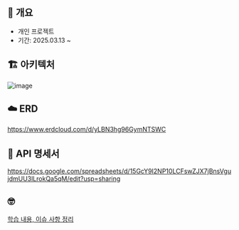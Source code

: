 
## 🤺 개요
- 개인 프로젝트
- 기간: 2025.03.13 ~

## 🏗️ 아키텍처
![image](https://github.com/user-attachments/assets/29d53233-19c2-4468-a1e7-4a565bcb0a9f)



## ☁️ ERD
https://www.erdcloud.com/d/yLBN3hg96GymNTSWC

## 📌 API 명세서
https://docs.google.com/spreadsheets/d/15GcY9I2NP10LCFswZJX7jBnsVgujdmUU3lLrokQa5qM/edit?usp=sharing

## 🤓
[학습 내용, 이슈 사항 정리](https://github.com/orgs/caboom-log/projects/1)
